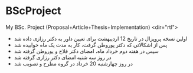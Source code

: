 # BScProject
My BSc. Project (Proposal+Article+Thesis+Implementation)
<dir="rtl">
- اولین نسخه پروپزال در تاریخ 12 اردیبهشت برای تعیین داور به دکتر رزازی داده شد
- پس از اشکالاتی که دکتر پوروطن گرفت، کار به مدت یک ماه خوابیده شد
- سپس در هفته دوم خرداد ماه، امضای دکتر فلاح و پوروطن گرفته شد
- در روز سه شنبه امضای دکتر رزازی گرفته شد
- در روز چهارشنبه 20 خرداد در گروه مطرح و تصویب شد
